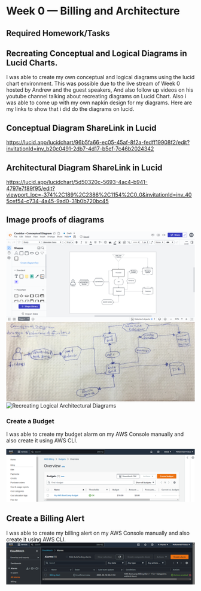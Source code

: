 # Week 0 — Billing and Architecture


## Required Homework/Tasks

## Recreating Conceptual and Logical Diagrams in Lucid Charts.
I was able to create my own conceptual and logical diagrams using the lucid chart environment.
This was possible due to the live stream of Week 0 hosted by Andrew and the guest speakers,
And also follow up videos on his youtube channel talking about recreating diagrams on Lucid Chart.
Also i was able to come up with my own napkin design for my diagrams.
Here are my links to show that i did do the diagrams on lucid.

## Conceptual Diagram ShareLink in Lucid
https://lucid.app/lucidchart/96b5fa66-ec05-45af-8f2a-fedff19908f2/edit?invitationId=inv_b20c0491-2db7-4d17-b5ef-7c46b2024342 

## Architectural Diagram ShareLink in Lucid
https://lucid.app/lucidchart/5d50320c-5693-4ac4-b941-4797e7f89f95/edit?viewport_loc=-374%2C189%2C2386%2C1154%2C0_0&invitationId=inv_405cef54-c734-4a45-9ad0-31b0b720bc45

## Image proofs of diagrams 
![Recreating Conceptual Diagram](assets/week%200%20conceptual%20diagram.png)
![Sketching napkin design](assets/week%200%20napkin%20designs.JPG)
![Recreating Logical Architectural Diagrams]()




### Create a Budget

I was able to create my budget alarm on my AWS Console manually and also create it using AWS CLI.

![Image of Budget Alarm I Created](assets/week%200%20budget%20alarm.png)



## Create a Billing Alert
I was able to create my billing alert on my AWS Console manually and also create it using AWS CLI.
![Image of Billing Alert I Created](assets/week%200%20billing%20alert.png)

